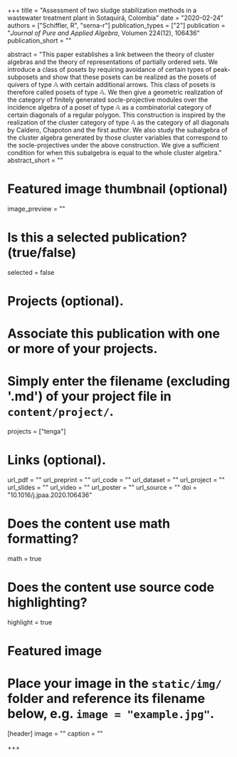 +++
title = "Assessment of two sludge stabilization methods in a wastewater treatment plant in Sotaquirá, Colombia"
date = "2020-02-24"
authors = ["Schiffler, R", "serna-r"]
publication_types = ["2"]
publication = "*Journal of Pure and Applied Algebra*, Volumen 224(12), 106436"
publication_short = ""

abstract = "This paper establishes a link between the theory of cluster algebras and the theory of representations of partially ordered sets. We introduce a class of posets by requiring avoidance of certain types of peak-subposets and show that these posets can be realized as the posets of quivers of type $\mathbb{A}$ with certain additional arrows. This class of posets is therefore called posets of type $\mathbb{A}$. We then give a geometric realization of the category of finitely generated socle-projective modules over the incidence algebra of a poset of type $\mathbb{A}$ as a combinatorial category of certain diagonals of a regular polygon. This construction is inspired by the realization of the cluster category of type $\mathbb{A}$ as the category of all diagonals by Caldero, Chapoton and the first author. We also study the subalgebra of the cluster algebra generated by those cluster variables that correspond to the socle-projectives under the above construction. We give a sufficient condition for when this subalgebra is equal to the whole cluster algebra."
abstract_short = ""

# Featured image thumbnail (optional)
image_preview = ""

# Is this a selected publication? (true/false)
selected = false

# Projects (optional).
#   Associate this publication with one or more of your projects.
#   Simply enter the filename (excluding '.md') of your project file in `content/project/`.
projects = ["tenga"]

# Links (optional).
url_pdf = ""
url_preprint = ""
url_code = ""
url_dataset = ""
url_project = ""
url_slides = ""
url_video = ""
url_poster = ""
url_source = ""
doi = "10.1016/j.jpaa.2020.106436"

# Does the content use math formatting?
math = true

# Does the content use source code highlighting?
highlight = true

# Featured image
# Place your image in the `static/img/` folder and reference its filename below, e.g. `image = "example.jpg"`.
[header]
image = ""
caption = ""

+++
